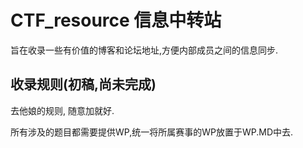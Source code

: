 # CTF_resource 信息中转站
旨在收录一些有价值的博客和论坛地址,方便内部成员之间的信息同步.

## 收录规则(初稿,尚未完成)
去他娘的规则, 随意加就好.

所有涉及的题目都需要提供WP,统一将所属赛事的WP放置于WP.MD中去.
